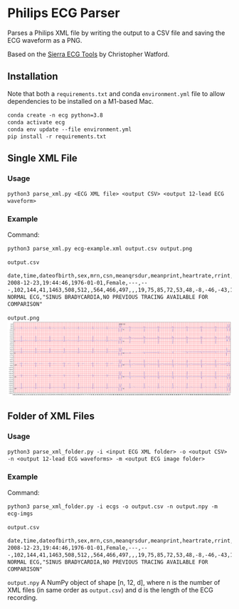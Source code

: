 # Philips ECG Parser

Parses a Philips XML file by writing the output to a CSV file and saving the ECG waveform as a PNG.

Based on the [Sierra ECG Tools](https://github.com/sixlettervariables/sierra-ecg-tools) by Christopher Watford.

## Installation

Note that both a `requirements.txt` and conda `environment.yml` file to allow dependencies to be installed on a M1-based Mac.

```
conda create -n ecg python=3.8
conda activate ecg
conda env update --file environment.yml
pip install -r requirements.txt
```

## Single XML File

### Usage

```
python3 parse_xml.py <ECG XML file> <output CSV> <output 12-lead ECG waveform>
```

### Example

Command:
```
python3 parse_xml.py ecg-example.xml output.csv output.png
```

`output.csv`
```
date,time,dateofbirth,sex,mrn,csn,meanqrsdur,meanprint,heartrate,rrint,pdur,qonset,tonset,qtint,qtcb,qtcf,QTcFM,QTcH,pfrontaxis,i40frontaxis,qrsfrontaxis,stfrontaxis,tfrontaxis,phorizaxis,i40horizaxis,t40horizaxis,qrshorizaxis,sthorizaxis,severity,statements
2008-12-23,19:44:46,1976-01-01,Female,---,---,102,144,41,1463,508,512,,564,466,497,,,19,75,85,72,53,48,-8,-46,-43,122,OTHERWISE NORMAL ECG,"SINUS BRADYCARDIA,NO PREVIOUS TRACING AVAILABLE FOR COMPARISON"
```

`output.png`
![Example output file](output.png)

## Folder of XML Files

### Usage

```
python3 parse_xml_folder.py -i <input ECG XML folder> -o <output CSV> -n <output 12-lead ECG waveforms> -m <output ECG image folder>
```

### Example

Command:
```
python3 parse_xml_folder.py -i ecgs -o output.csv -n output.npy -m ecg-imgs
```

`output.csv`
```
date,time,dateofbirth,sex,mrn,csn,meanqrsdur,meanprint,heartrate,rrint,pdur,qonset,tonset,qtint,qtcb,qtcf,QTcFM,QTcH,pfrontaxis,i40frontaxis,qrsfrontaxis,stfrontaxis,tfrontaxis,phorizaxis,i40horizaxis,t40horizaxis,qrshorizaxis,sthorizaxis,severity,statements
2008-12-23,19:44:46,1976-01-01,Female,---,---,102,144,41,1463,508,512,,564,466,497,,,19,75,85,72,53,48,-8,-46,-43,122,OTHERWISE NORMAL ECG,"SINUS BRADYCARDIA,NO PREVIOUS TRACING AVAILABLE FOR COMPARISON"
```

`output.npy`
A NumPy object of shape [n, 12, d], where n is the number of XML files (in same order as `output.csv`) and d is the length of the ECG recording.
